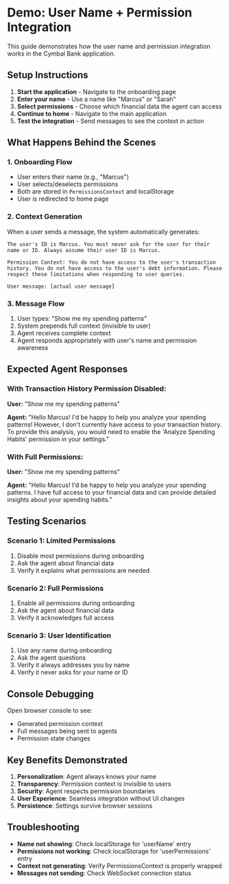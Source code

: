 # Demo: User Name + Permission Integration

This guide demonstrates how the user name and permission integration works in the Cymbal Bank application.

## Setup Instructions

1. **Start the application** - Navigate to the onboarding page
2. **Enter your name** - Use a name like "Marcus" or "Sarah"
3. **Select permissions** - Choose which financial data the agent can access
4. **Continue to home** - Navigate to the main application
5. **Test the integration** - Send messages to see the context in action

## What Happens Behind the Scenes

### 1. Onboarding Flow
- User enters their name (e.g., "Marcus")
- User selects/deselects permissions
- Both are stored in `PermissionsContext` and localStorage
- User is redirected to home page

### 2. Context Generation
When a user sends a message, the system automatically generates:

```
The user's ID is Marcus. You must never ask for the user for their name or ID. Always assume their user ID is Marcus.

Permission Context: You do not have access to the user's transaction history. You do not have access to the user's debt information. Please respect these limitations when responding to user queries.

User message: [actual user message]
```

### 3. Message Flow
1. User types: "Show me my spending patterns"
2. System prepends full context (invisible to user)
3. Agent receives complete context
4. Agent responds appropriately with user's name and permission awareness

## Expected Agent Responses

### With Transaction History Permission Disabled:
**User:** "Show me my spending patterns"

**Agent:** "Hello Marcus! I'd be happy to help you analyze your spending patterns! However, I don't currently have access to your transaction history. To provide this analysis, you would need to enable the 'Analyze Spending Habits' permission in your settings."

### With Full Permissions:
**User:** "Show me my spending patterns"

**Agent:** "Hello Marcus! I'd be happy to help you analyze your spending patterns. I have full access to your financial data and can provide detailed insights about your spending habits."

## Testing Scenarios

### Scenario 1: Limited Permissions
1. Disable most permissions during onboarding
2. Ask the agent about financial data
3. Verify it explains what permissions are needed

### Scenario 2: Full Permissions
1. Enable all permissions during onboarding
2. Ask the agent about financial data
3. Verify it acknowledges full access

### Scenario 3: User Identification
1. Use any name during onboarding
2. Ask the agent questions
3. Verify it always addresses you by name
4. Verify it never asks for your name or ID

## Console Debugging

Open browser console to see:
- Generated permission context
- Full messages being sent to agents
- Permission state changes

## Key Benefits Demonstrated

1. **Personalization**: Agent always knows your name
2. **Transparency**: Permission context is invisible to users
3. **Security**: Agent respects permission boundaries
4. **User Experience**: Seamless integration without UI changes
5. **Persistence**: Settings survive browser sessions

## Troubleshooting

- **Name not showing**: Check localStorage for 'userName' entry
- **Permissions not working**: Check localStorage for 'userPermissions' entry
- **Context not generating**: Verify PermissionsContext is properly wrapped
- **Messages not sending**: Check WebSocket connection status
